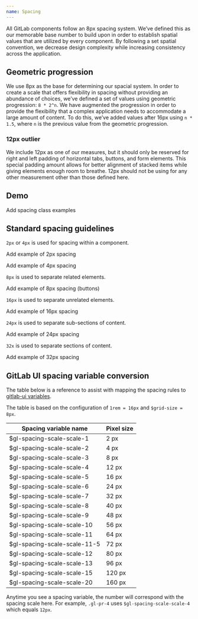```yaml
---
name: Spacing
---
```


All GitLab components follow an 8px spacing system. We’ve defined this as our memorable base number to build upon in order to establish spatial values that are utilized by every component. By following a set spatial convention, we decrease design complexity while increasing consistency across the application.

## Geometric progression

We use 8px as the base for determining our spacial system. In order to create a scale that offers flexibility in spacing without providing an abundance of choices, we’ve defined a set of values using geometric progression: `8 * 2^n`. We have augmented the progression in order to provide the flexibility that a complex application needs to accommodate a large amount of content. To do this, we’ve added values after 16px using `n * 1.5`, where `n` is the previous value from the geometric progression.

### 12px outlier

We include 12px as one of our measures, but it should only be reserved for right and left padding of horizontal tabs, buttons, and form elements. This special padding amount allows for better alignment of stacked items while giving elements enough room to breathe. 12px should not be using for any other measurement other than those defined here.

## Demo

<todo>Add spacing class examples</todo>

## Standard spacing guidelines

`2px` or `4px` is used for spacing within a component.

<todo>Add example of 2px spacing</todo>

<todo>Add example of 4px spacing</todo>

`8px` is used to separate related elements.

<todo>Add example of 8px spacing (buttons)</todo>

`16px` is used to separate unrelated elements.

<todo>Add example of 16px spacing</todo>

`24px` is used to separate sub-sections of content.

<todo>Add example of 24px spacing</todo>

`32x` is used to separate sections of content.

<todo>Add example of 32px spacing</todo>

## GitLab UI spacing variable conversion

The table below is a reference to assist with mapping the spacing rules to [gitlab-ui variables](https://gitlab.com/gitlab-org/gitlab-ui/-/blob/main/src/scss/variables.scss).

The table is based on the configuration of `1rem = 16px` and `$grid-size = 8px`.

| Spacing variable name        | Pixel size |
| ---------------------------- | ---------- |
| $gl-spacing-scale-scale-1    | 2 px       |
| $gl-spacing-scale-scale-2    | 4 px       |
| $gl-spacing-scale-scale-3    | 8 px       |
| $gl-spacing-scale-scale-4    | 12 px      |
| $gl-spacing-scale-scale-5    | 16 px      |
| $gl-spacing-scale-scale-6    | 24 px      |
| $gl-spacing-scale-scale-7    | 32 px      |
| $gl-spacing-scale-scale-8    | 40 px      |
| $gl-spacing-scale-scale-9    | 48 px      |
| $gl-spacing-scale-scale-10   | 56 px      |
| $gl-spacing-scale-scale-11   | 64 px      |
| $gl-spacing-scale-scale-11-5 | 72 px      |
| $gl-spacing-scale-scale-12   | 80 px      |
| $gl-spacing-scale-scale-13   | 96 px      |
| $gl-spacing-scale-scale-15   | 120 px     |
| $gl-spacing-scale-scale-20   | 160 px     |

<note>Anytime you see a spacing variable, the number will correspond with the spacing scale here. For example, `.gl-pr-4` uses `$gl-spacing-scale-scale-4` which equals `12px`.</note>
